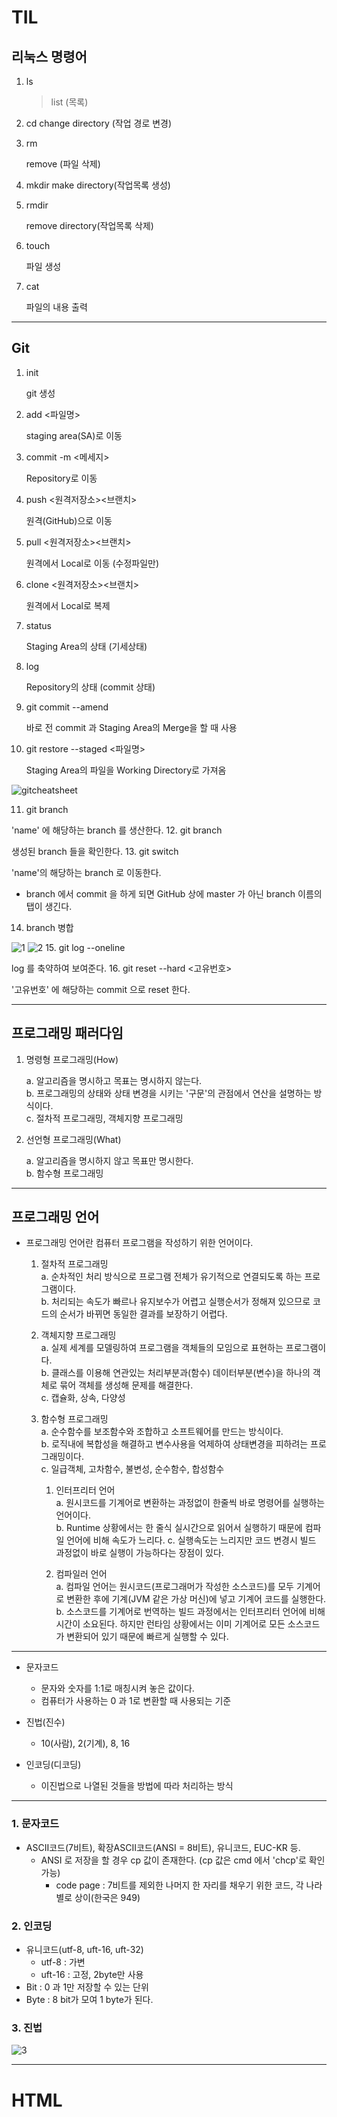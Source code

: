 # TIL

## 리눅스 명령어

1. ls
   > list (목록)
2. cd
   change directory (작업 경로 변경)
3. rm

   remove (파일 삭제)

4. mkdir
   make directory(작업목록 생성)
5. rmdir

   remove directory(작업목록 삭제)

6. touch

   파일 생성

7. cat

   파일의 내용 출력

---

## Git

1. init

   git 생성

2. add <파일명>

   staging area(SA)로 이동

3. commit -m <메세지>

   Repository로 이동

4. push <원격저장소><브랜치>

   원격(GitHub)으로 이동

5. pull <원격저장소><브랜치>

   원격에서 Local로 이동 (수정파일만)

6. clone <원격저장소><브랜치>

   원격에서 Local로 복제

7. status

   Staging Area의 상태 (기세상태)

8. log

   Repository의 상태 (commit 상태)

9. git commit --amend

   바로 전 commit 과 Staging Area의 Merge을 할 때 사용

10. git restore --staged <파일명>

    Staging Area의 파일을 Working Directory로 가져옴

![gitcheatsheet](asset/gitcheatsheet.jpg)

11. git branch <name>

'name' 에 해당하는 branch 를 생산한다. 12. git branch

생성된 branch 들을 확인한다. 13. git switch <name>

'name'의 해당하는 branch 로 이동한다.

- branch 에서 commit 을 하게 되면 GitHub 상에 master 가 아닌 branch 이름의 탭이 생긴다.

14. branch 병합

![1](asset/1.png) ![2](asset/2.png) 15. git log --oneline

log 를 축약하여 보여준다. 16. git reset --hard <고유번호>

'고유번호' 에 해당하는 commit 으로 reset 한다.

---

## 프로그래밍 패러다임

1. 명령형 프로그래밍(How)

   a. 알고리즘을 명시하고 목표는 명시하지 않는다.  
    b. 프로그래밍의 상태와 상태 변경을 시키는 '구문'의 관점에서 연산을 설명하는 방식이다.  
    c. 절차적 프로그래밍, 객체지향 프로그래밍

2. 선언형 프로그래밍(What)

   a. 알고리즘을 명시하지 않고 목표만 명시한다.  
   b. 함수형 프로그래밍

---

## 프로그래밍 언어

- 프로그래밍 언어란 컴퓨터 프로그램을 작성하기 위한 언어이다.

  1. 절차적 프로그래밍  
     a. 순차적인 처리 방식으로 프로그램 전체가 유기적으로 연결되도록 하는 프로그램이다.  
     b. 처리되는 속도가 빠르나 유지보수가 어렵고 실행순서가 정해져 있으므로 코드의 순서가 바뀌면 동일한 결과를 보장하기 어렵다.
  2. 객체지향 프로그래밍  
     a. 실제 세계를 모델링하여 프로그램을 객체들의 모임으로 표현하는 프로그램이다.  
     b. 클래스를 이용해 연관있는 처리부분과(함수) 데이터부분(변수)을 하나의 객체로 묶어 객체를 생성해 문제를 해결한다.  
     c. 캡슐화, 상속, 다양성
  3. 함수형 프로그래밍  
     a. 순수함수를 보조함수와 조합하고 소프트웨어를 만드는 방식이다.  
     b. 로직내에 복합성을 해결하고 변수사용을 억제하여 상태변경을 피하려는 프로그래밍이다.  
     c. 일급객체, 고차함수, 불변성, 순수함수, 합성함수

     1. 인터프리터 언어  
        a. 원시코드를 기계어로 변환하는 과정없이 한줄씩 바로 명령어를 실행하는 언어이다.  
        b. Runtime 상황에서는 한 줄식 실시간으로 읽어서 실행하기 때문에 컴파일 언어에 비해 속도가 느리다.
        c. 실행속도는 느리지만 코드 변경시 빌드 과정없이 바로 실행이 가능하다는 장점이 있다.

     2. 컴파일러 언어  
        a. 컴파일 언어는 원시코드(프로그래머가 작성한 소스코드)를 모두 기계어로 변환한 후에 기계(JVM 같은 가상 머신)에 넣고 기계어 코드를 실행한다.
        b. 소스코드를 기계어로 번역하는 빌드 과정에서는 인터프리터 언어에 비해 시간이 소요된다. 하지만 런타임 상황에서는 이미 기계어로 모든 소스코드가 변환되어 있기 때문에 빠르게 실행할 수 있다.

---

- 문자코드

  - 문자와 숫자를 1:1로 매칭시켜 놓은 값이다.
  - 컴퓨터가 사용하는 0 과 1로 변환할 때 사용되는 기준

- 진법(진수)

  - 10(사람), 2(기계), 8, 16

- 인코딩(디코딩)
  - 이진법으로 나열된 것들을 방법에 따라 처리하는 방식

---

### 1. 문자코드

- ASCII코드(7비트), 확장ASCII코드(ANSI = 8비트), 유니코드, EUC-KR 등.
  - ANSI 로 저장을 할 경우 cp 값이 존재한다. (cp 값은 cmd 에서 'chcp'로 확인가능)
    - code page : 7비트를 제외한 나머지 한 자리를 채우기 위한 코드, 각 나라별로 상이(한국은 949)

### 2. 인코딩

- 유니코드(utf-8, uft-16, uft-32)
  - utf-8 : 가변
  - uft-16 : 고정, 2byte만 사용
- Bit : 0 과 1만 저장할 수 있는 단위
- Byte : 8 bit가 모여 1 byte가 된다.

### 3. 진법

![3](asset/3.png)

---

# HTML
